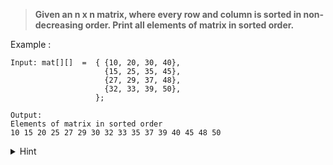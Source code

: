 > **Given an n x n matrix, where every row and column is sorted in non-decreasing order. Print all elements of matrix in sorted order.**

Example :
```
Input: mat[][]  =  { {10, 20, 30, 40},
                     {15, 25, 35, 45},
                     {27, 29, 37, 48},
                     {32, 33, 39, 50},
                   };

Output:
Elements of matrix in sorted order
10 15 20 25 27 29 30 32 33 35 37 39 40 45 48 50
```

<details>
<summary>Hint</summary>

- MinHeap
</details>